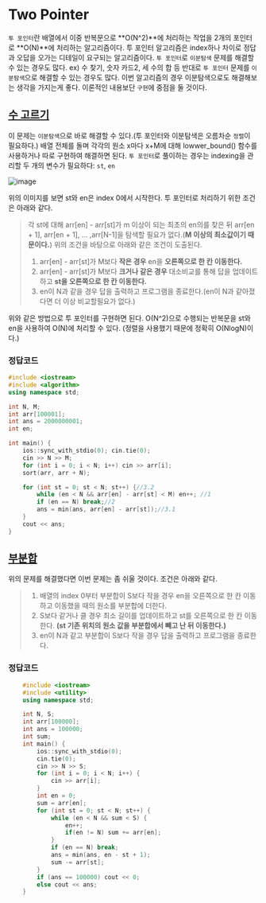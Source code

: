 # Two Pointer
`투 포인터`란 배열에서 이중 반복문으로 **O(N^2)**에 처리하는 작업을 2개의 포인터로 **O(N)**에 처리하는 알고리즘이다.
투 포인터 알고리즘은 index하나 차이로 정답과 오답을 오가는 디테일이 요구되는 알고리즘이다.
`투 포인터`로 `이분탐색` 문제를 해결할 수 있는 경우도 많다. ex) 수 찾기, 숫자 카드2, 세 수의 합 등
반대로 `투 포인터` 문제를 `이분탐색`으로 해결할 수 있는 경우도 많다.
이번 알고리즘의 경우 이분탐색으로도 해결해보는 생각을 가지는게 좋다. 
이론적인 내용보단 `구현`에 중점을 둘 것이다. 

## [수 고르기](https://www.acmicpc.net/problem/2230)
이 문제는 `이분탐색`으로 바로 해결할 수 있다.(투 포인터와 이분탐색은 오름차순 `정렬`이 필요하다.)
배열 전체를 돌며 각각의 원소 x마다 x+M에 대해 lowwer_bound() 함수를 사용하거나 따로 구현하여 해결하면 된다.
`투 포인터`로 풀이하는 경우는 indexing을 관리할 두 개의 변수가 필요하다: `st`, `en`

![image](https://user-images.githubusercontent.com/86244920/208840727-8bd5cd31-444f-4264-9eed-ccfeff7ea38f.png)

위의 이미지를 보면 st와 en은 index 0에서 시작한다. 투 포인터로 처리하기 위한 조건은 아래와 같다.
> 각 st에 대해 arr[en] - arr[st]가 m 이상이 되는 최초의 en의를 찾은 뒤 arr[en + 1], arr[en + 1], ... ,arr[N-1]을 탐색할 필요가 없다.(**M 이상의 최소값이기 때문이다.**)
위의 조건을 바탕으로 아래와 같은 조건이 도출된다.
>1. arr[en] - arr[st]가 M보다 **작은 경우** en을 **오른쪽으로 한 칸 이동한다.**
>2. arr[en] - arr[st]가 M보다 **크거나 같은 경우** 대소비교를 통해 답을 업데이트하고 **st을 오른쪽으로 한 칸 이동한다.**
>3. en이 N과 같을 경우 답을 출력하고 프로그램을 종료한다.(en이 N과 같아졌다면 더 이상 비교할필요가 없다.)

위와 같은 방법으로 투 포인터를 구현하면 된다. O(N^2)으로 수행되는 반복문을 st와 en을 사용하여 O(N)에 처리할 수 있다.
(정렬을 사용했기 때문에 정확히 O(NlogN)이다.)
### 정답코드
```cpp
#include <iostream>
#include <algorithm>
using namespace std;

int N, M;
int arr[100001];
int ans = 2000000001;
int en;

int main() {
	ios::sync_with_stdio(0); cin.tie(0);
	cin >> N >> M;
	for (int i = 0; i < N; i++) cin >> arr[i];
	sort(arr, arr + N);

	for (int st = 0; st < N; st++) {//3.2
		while (en < N && arr[en] - arr[st] < M) en++; //1
		if (en == N) break;//2
		ans = min(ans, arr[en] - arr[st]);//3.1
	}
	cout << ans;
}
```

## [부분합](https://www.acmicpc.net/problem/1806)
위의 문제를 해결했다면 이번 문제는 좀 쉬울 것이다.
조건은 아래와 같다.
>1. 배열의 index 0부터 부분합이 S보다 작을 경우 en을 오른쪽으로 한 칸 이동하고 이동했을 때의 원소를 부분합에 더한다.
>2. S보다 같거나 클 경우 최소 길이를 업데이트하고 st를 오른쪽으로 한 칸 이동한다.
>**(st 기존 위치의 원소 값을 부분합에서 빼고 난 뒤 이동한다.)**
>3. en이 N과 같고 부분합이 S보다 작을 경우 답을 출력하고 프로그램을 종료한다.
### 정답코드
```cpp
	#include <iostream>
	#include <utility>
	using namespace std;

	int N, S;
	int arr[100000];
	int ans = 100000;
	int sum;
	int main() {
		ios::sync_with_stdio(0);
		cin.tie(0);	
		cin >> N >> S;
		for (int i = 0; i < N; i++) {
			cin >> arr[i];
		}
		int en = 0;
		sum = arr[en];
		for (int st = 0; st < N; st++) {
			while (en < N && sum < S) {
                en++;
				if(en != N) sum += arr[en];
			}
			if (en == N) break;
			ans = min(ans, en - st + 1);
			sum -= arr[st];
		}
		if (ans == 100000) cout << 0;
		else cout << ans;
	}
```
